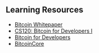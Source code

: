 ## Learning Resources

- [Bitcoin Whitepaper](https://bitcoin.org/bitcoin.pdf)
- [CS120: Bitcoin for Developers I](https://learn.saylor.org/course/view.php?id=500)
- [Bitcoin for Developers](https://youtube.com/playlist?list=PLMrpXL7ZxXYU60WHRBLnQ5W9y2tA50elV)
- [BitcoinCore](https://bitcoincore.org/)

